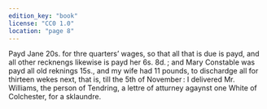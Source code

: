 ```yaml
---
edition_key: "book"
license: "CC0 1.0"
location: "page 8"
---
```

Payd Jane 20s. for thre quarters’ wages, so that all that is due is
payd, and all other recknengs likewise is payd her 6s. 8d. ; and
Mary Constable was payd all old reknings 15s., and my wife had
11 pounds, to dischardge all for thirteen wekes next, that is,
till the 5th of November : I delivered Mr. Williams, the person
of Tendring, a lettre of atturney agaynst one White of
Colchester, for a sklaundre.
